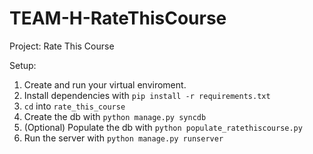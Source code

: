 TEAM-H-RateThisCourse
=====================
Project: Rate This Course

Setup:
  
  1.  Create and run your virtual enviroment.
  2.  Install dependencies with `pip install -r requirements.txt`
  3.  `cd` into `rate_this_course`
  4.  Create the db with `python manage.py syncdb`
  5.  (Optional) Populate the db with `python populate_ratethiscourse.py`
  6.  Run the server with `python manage.py runserver`
